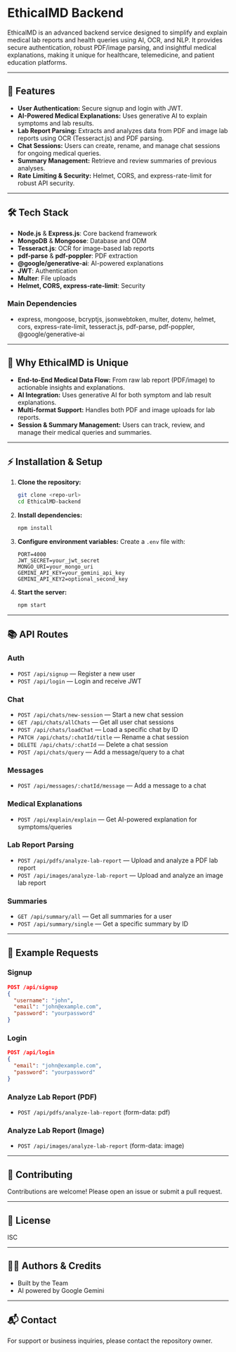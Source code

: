 # EthicalMD Backend

EthicalMD is an advanced backend service designed to simplify and explain medical lab reports and health queries using AI, OCR, and NLP. It provides secure authentication, robust PDF/image parsing, and insightful medical explanations, making it unique for healthcare, telemedicine, and patient education platforms.

---

## 🚀 Features

- **User Authentication:** Secure signup and login with JWT.
- **AI-Powered Medical Explanations:** Uses generative AI to explain symptoms and lab results.
- **Lab Report Parsing:** Extracts and analyzes data from PDF and image lab reports using OCR (Tesseract.js) and PDF parsing.
- **Chat Sessions:** Users can create, rename, and manage chat sessions for ongoing medical queries.
- **Summary Management:** Retrieve and review summaries of previous analyses.
- **Rate Limiting & Security:** Helmet, CORS, and express-rate-limit for robust API security.

---

## 🛠️ Tech Stack

- **Node.js** & **Express.js**: Core backend framework
- **MongoDB** & **Mongoose**: Database and ODM
- **Tesseract.js**: OCR for image-based lab reports
- **pdf-parse** & **pdf-poppler**: PDF extraction
- **@google/generative-ai**: AI-powered explanations
- **JWT**: Authentication
- **Multer**: File uploads
- **Helmet, CORS, express-rate-limit**: Security

### Main Dependencies

- express, mongoose, bcryptjs, jsonwebtoken, multer, dotenv, helmet, cors, express-rate-limit, tesseract.js, pdf-parse, pdf-poppler, @google/generative-ai

---

## 🌟 Why EthicalMD is Unique

- **End-to-End Medical Data Flow:** From raw lab report (PDF/image) to actionable insights and explanations.
- **AI Integration:** Uses generative AI for both symptom and lab result explanations.
- **Multi-format Support:** Handles both PDF and image uploads for lab reports.
- **Session & Summary Management:** Users can track, review, and manage their medical queries and summaries.

---

## ⚡ Installation & Setup

1. **Clone the repository:**
   ```bash
   git clone <repo-url>
   cd EthicalMD-backend
   ```
2. **Install dependencies:**
   ```bash
   npm install
   ```
3. **Configure environment variables:**
   Create a `.env` file with:
   ```env
   PORT=4000
   JWT_SECRET=your_jwt_secret
   MONGO_URI=your_mongo_uri
   GEMINI_API_KEY=your_gemini_api_key
   GEMINI_API_KEY2=optional_second_key
   ```
4. **Start the server:**
   ```bash
   npm start
   ```

---

## 📚 API Routes

### Auth

- `POST /api/signup` — Register a new user
- `POST /api/login` — Login and receive JWT

### Chat

- `POST /api/chats/new-session` — Start a new chat session
- `GET /api/chats/allChats` — Get all user chat sessions
- `POST /api/chats/loadChat` — Load a specific chat by ID
- `PATCH /api/chats/:chatId/title` — Rename a chat session
- `DELETE /api/chats/:chatId` — Delete a chat session
- `POST /api/chats/query` — Add a message/query to a chat

### Messages

- `POST /api/messages/:chatId/message` — Add a message to a chat

### Medical Explanations

- `POST /api/explain/explain` — Get AI-powered explanation for symptoms/queries

### Lab Report Parsing

- `POST /api/pdfs/analyze-lab-report` — Upload and analyze a PDF lab report
- `POST /api/images/analyze-lab-report` — Upload and analyze an image lab report

### Summaries

- `GET /api/summary/all` — Get all summaries for a user
- `POST /api/summary/single` — Get a specific summary by ID

---

## 📄 Example Requests

### Signup

```json
POST /api/signup
{
  "username": "john",
  "email": "john@example.com",
  "password": "yourpassword"
}
```

### Login

```json
POST /api/login
{
  "email": "john@example.com",
  "password": "yourpassword"
}
```

### Analyze Lab Report (PDF)

- `POST /api/pdfs/analyze-lab-report` (form-data: pdf)

### Analyze Lab Report (Image)

- `POST /api/images/analyze-lab-report` (form-data: image)

---

## 🤝 Contributing

Contributions are welcome! Please open an issue or submit a pull request.

---

## 📜 License

ISC

---

## 👨‍⚕️ Authors & Credits

- Built by the  Team
- AI powered by Google Gemini

---

## 📬 Contact

For support or business inquiries, please contact the repository owner.
